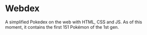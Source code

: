 # Webdex
A simplified Pokedex on the web with HTML, CSS and JS.
As of this moment, it contains the first 151 Pokémon of the 1st gen.
